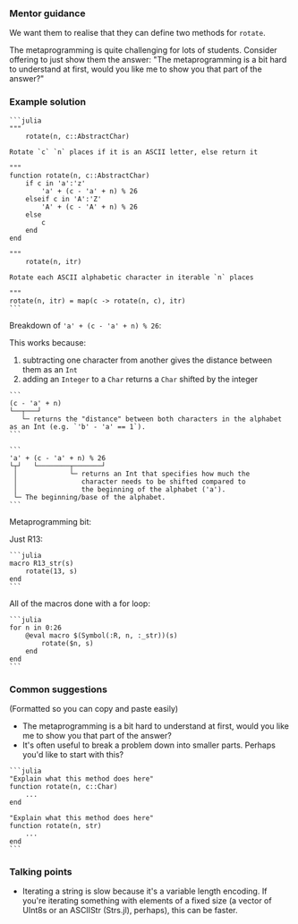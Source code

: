 ### Mentor guidance

We want them to realise that they can define two methods for `rotate`.

The metaprogramming is quite challenging for lots of students. Consider offering to just show them the answer: "The metaprogramming is a bit hard to understand at first, would you like me to show you that part of the answer?"


### Example solution

````
```julia
"""
    rotate(n, c::AbstractChar)

Rotate `c` `n` places if it is an ASCII letter, else return it

"""
function rotate(n, c::AbstractChar)
    if c in 'a':'z'
        'a' + (c - 'a' + n) % 26
    elseif c in 'A':'Z'
        'A' + (c - 'A' + n) % 26
    else
        c
    end
end

"""
    rotate(n, itr)

Rotate each ASCII alphabetic character in iterable `n` places

"""
rotate(n, itr) = map(c -> rotate(n, c), itr)
```
````

Breakdown of `'a' + (c - 'a' + n) % 26`:

This works because:

1. subtracting one character from another gives the distance between them as an `Int`
1. adding an `Integer` to a `Char` returns a `Char` shifted by the integer

````
```
(c - 'a' + n)
└──┬───┘
   └─ returns the "distance" between both characters in the alphabet as an Int (e.g. `'b' - 'a' == 1`).
```

```
'a' + (c - 'a' + n) % 26
└┬┘   └────────┬───────┘
 │             └─ returns an Int that specifies how much the
 │                character needs to be shifted compared to
 │                the beginning of the alphabet ('a').
 └─ The beginning/base of the alphabet.
```
````

Metaprogramming bit:

Just R13:

````
```julia
macro R13_str(s)
    rotate(13, s)
end
```
````

All of the macros done with a for loop:

````
```julia
for n in 0:26
    @eval macro $(Symbol(:R, n, :_str))(s)
        rotate($n, s)
    end
end
```
````


### Common suggestions

(Formatted so you can copy and paste easily)

- The metaprogramming is a bit hard to understand at first, would you like me to show you that part of the answer?
- It's often useful to break a problem down into smaller parts. Perhaps you'd like to start with this?

````
```julia
"Explain what this method does here"
function rotate(n, c::Char)
    ...
end

"Explain what this method does here"
function rotate(n, str)
    ...
end
```
````


### Talking points

- Iterating a string is slow because it's a variable length encoding. If you're iterating something with elements of a fixed size (a vector of UInt8s or an ASCIIStr (Strs.jl), perhaps), this can be faster.
